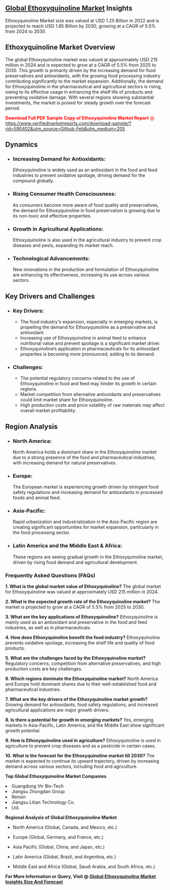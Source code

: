 <h2><a href="https://www.verifiedmarketreports.com/download-sample/?rid=590402&amp;utm_source=Github&amp;utm_medium=205" target="_blank">Global Ethoxyquinoline Market</a> Insights</h2><p>Ethoxyquinoline Market size was valued at USD 1.25 Billion in 2022 and is projected to reach USD 1.85 Billion by 2030, growing at a CAGR of 5.5% from 2024 to 2030.</p><p> <h2>Ethoxyquinoline Market Overview</h2> <p>The global Ethoxyquinoline market was valued at approximately USD 215 million in 2024 and is expected to grow at a CAGR of 5.5% from 2025 to 2030. This growth is primarily driven by the increasing demand for food preservatives and antioxidants, with the growing food processing industry contributing significantly to the market expansion. Additionally, the demand for Ethoxyquinoline in the pharmaceutical and agricultural sectors is rising, owing to its effective usage in enhancing the shelf life of products and preventing oxidative damage. With several regions showing substantial investments, the market is poised for steady growth over the forecast period.</p> <p><p><span class=""><span style="color: #ff0000;"><strong>Download Full PDF Sample Copy of Ethoxyquinoline Market Report</strong> @ </span><a href="https://www.verifiedmarketreports.com/download-sample/?rid=590402&amp;utm_source=Github-Feb&amp;utm_medium=205" target="_blank">https://www.verifiedmarketreports.com/download-sample/?rid=590402&amp;utm_source=Github-Feb&amp;utm_medium=205</a></span></p></p> <h2>Dynamics</h2> <ul> <li><h3>Increasing Demand for Antioxidants:</h3> Ethoxyquinoline is widely used as an antioxidant in the food and feed industries to prevent oxidative spoilage, driving demand for the compound globally.</li> <li><h3>Rising Consumer Health Consciousness:</h3> As consumers become more aware of food quality and preservatives, the demand for Ethoxyquinoline in food preservation is growing due to its non-toxic and effective properties.</li> <li><h3>Growth in Agricultural Applications:</h3> Ethoxyquinoline is also used in the agricultural industry to prevent crop diseases and pests, expanding its market reach.</li> <li><h3>Technological Advancements:</h3> New innovations in the production and formulation of Ethoxyquinoline are enhancing its effectiveness, increasing its use across various sectors.</li> </ul> <h2>Key Drivers and Challenges</h2> <ul> <li><h3>Key Drivers:</h3> <ul> <li>The food industry's expansion, especially in emerging markets, is propelling the demand for Ethoxyquinoline as a preservative and antioxidant.</li> <li>Increasing use of Ethoxyquinoline in animal feed to enhance nutritional value and prevent spoilage is a significant market driver.</li> <li>Ethoxyquinoline’s application in pharmaceuticals for its antioxidant properties is becoming more pronounced, adding to its demand.</li> </ul> </li> <li><h3>Challenges:</h3> <ul> <li>The potential regulatory concerns related to the use of Ethoxyquinoline in food and feed may hinder its growth in certain regions.</li> <li>Market competition from alternative antioxidants and preservatives could limit market share for Ethoxyquinoline.</li> <li>High production costs and price volatility of raw materials may affect overall market profitability.</li> </ul> </li> </ul> <h2>Region Analysis</h2> <ul> <li><h3>North America:</h3> North America holds a dominant share in the Ethoxyquinoline market due to a strong presence of the food and pharmaceutical industries, with increasing demand for natural preservatives.</li> <li><h3>Europe:</h3> The European market is experiencing growth driven by stringent food safety regulations and increasing demand for antioxidants in processed foods and animal feed.</li> <li><h3>Asia-Pacific:</h3> Rapid urbanization and industrialization in the Asia-Pacific region are creating significant opportunities for market expansion, particularly in the food processing sector.</li> <li><h3>Latin America and the Middle East & Africa:</h3> These regions are seeing gradual growth in the Ethoxyquinoline market, driven by rising food demand and agricultural development.</li> </ul> <h3>Frequently Asked Questions (FAQs)</h3> <p><strong>1. What is the global market value of Ethoxyquinoline?</strong> The global market for Ethoxyquinoline was valued at approximately USD 215 million in 2024.</p> <p><strong>2. What is the expected growth rate of the Ethoxyquinoline market?</strong> The market is projected to grow at a CAGR of 5.5% from 2025 to 2030.</p> <p><strong>3. What are the key applications of Ethoxyquinoline?</strong> Ethoxyquinoline is mainly used as an antioxidant and preservative in the food and feed industries, as well as in pharmaceuticals.</p> <p><strong>4. How does Ethoxyquinoline benefit the food industry?</strong> Ethoxyquinoline prevents oxidative spoilage, increasing the shelf life and quality of food products.</p> <p><strong>5. What are the challenges faced by the Ethoxyquinoline market?</strong> Regulatory concerns, competition from alternative preservatives, and high production costs are key challenges.</p> <p><strong>6. Which regions dominate the Ethoxyquinoline market?</strong> North America and Europe hold dominant shares due to their well-established food and pharmaceutical industries.</p> <p><strong>7. What are the key drivers of the Ethoxyquinoline market growth?</strong> Growing demand for antioxidants, food safety regulations, and increased agricultural applications are major growth drivers.</p> <p><strong>8. Is there a potential for growth in emerging markets?</strong> Yes, emerging markets in Asia-Pacific, Latin America, and the Middle East show significant growth potential.</p> <p><strong>9. How is Ethoxyquinoline used in agriculture?</strong> Ethoxyquinoline is used in agriculture to prevent crop diseases and as a pesticide in certain cases.</p> <p><strong>10. What is the forecast for the Ethoxyquinoline market till 2030?</strong> The market is expected to continue its upward trajectory, driven by increasing demand across various sectors, including food and agriculture.</p> </p><p><strong>Top Global Ethoxyquinoline Market Companies</strong></p><div data-test-id=""><p><li>Guangdong Vtr Bio-Tech</li><li> Jiangsu Zhongdan Group</li><li> Rensin</li><li> Jiangsu Litian Technology Co.</li><li> Ltd.</li></p><div><strong>Regional Analysis of&nbsp;Global Ethoxyquinoline Market</strong></div><ul><li dir="ltr"><p dir="ltr">North America&nbsp;(Global, Canada, and Mexico, etc.)</p></li><li dir="ltr"><p dir="ltr">Europe (Global, Germany, and France, etc.)</p></li><li dir="ltr"><p dir="ltr">Asia Pacific&nbsp;(Global, China, and Japan, etc.)</p></li><li dir="ltr"><p dir="ltr">Latin America&nbsp;(Global, Brazil, and Argentina, etc.)</p></li><li dir="ltr">Middle East and Africa&nbsp;(Global, Saudi Arabia, and South Africa, etc.)</li></ul><p><strong>For More Information or Query, Visit @&nbsp;</strong><strong><a href="https://www.verifiedmarketreports.com/product/ethoxyquinoline-market/?utm_source=Github&amp;utm_medium=205" target="_blank">Global Ethoxyquinoline Market Insights Size And Forecast</a></strong></p></div>
